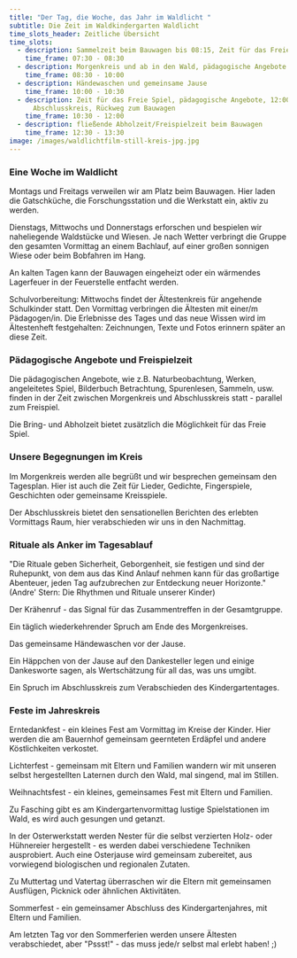 ```yaml
---
title: "Der Tag, die Woche, das Jahr im Waldlicht "
subtitle: Die Zeit im Waldkindergarten Waldlicht
time_slots_header: Zeitliche Übersicht
time_slots:
  - description: Sammelzeit beim Bauwagen bis 08:15, Zeit für das Freie Spiel
    time_frame: 07:30 - 08:30
  - description: Morgenkreis und ab in den Wald, pädagogische Angebote und/oder Freies Spiel
    time_frame: 08:30 - 10:00
  - description: Händewaschen und gemeinsame Jause
    time_frame: 10:00 - 10:30
  - description: Zeit für das Freie Spiel, pädagogische Angebote, 12:00
      Abschlusskreis, Rückweg zum Bauwagen
    time_frame: 10:30 - 12:00
  - description: fließende Abholzeit/Freispielzeit beim Bauwagen
    time_frame: 12:30 - 13:30
image: /images/waldlichtfilm-still-kreis-jpg.jpg
---
```

### Eine Woche im Waldlicht

Montags und Freitags verweilen wir am Platz beim Bauwagen. Hier laden die Gatschküche, die Forschungsstation und die Werkstatt ein, aktiv zu werden. 

Dienstags, Mittwochs und Donnerstags erforschen und bespielen wir naheliegende Waldstücke und Wiesen. Je nach Wetter verbringt die Gruppe den gesamten Vormittag an einem Bachlauf, auf einer großen sonnigen Wiese oder beim Bobfahren im Hang. 

An kalten Tagen kann der Bauwagen eingeheizt oder ein wärmendes Lagerfeuer in der Feuerstelle entfacht werden. 

Schulvorbereitung: Mittwochs findet der Ältestenkreis für angehende Schulkinder statt. Den Vormittag verbringen die Ältesten mit einer/m Pädagogen/in. Die Erlebnisse des Tages und das neue Wissen wird im Ältestenheft festgehalten: Zeichnungen, Texte und Fotos erinnern später an diese Zeit. 

### Pädagogische Angebote und Freispielzeit

Die pädagogischen Angebote, wie z.B. Naturbeobachtung, Werken, angeleitetes Spiel, Bilderbuch Betrachtung, Spurenlesen, Sammeln, usw. finden in der Zeit zwischen Morgenkreis und Abschlusskreis statt - parallel zum Freispiel. 

Die Bring- und Abholzeit bietet zusätzlich die Möglichkeit für das Freie Spiel. 

### Unsere Begegnungen im Kreis

Im Morgenkreis werden alle begrüßt und wir besprechen gemeinsam den Tagesplan. Hier ist auch die Zeit für Lieder, Gedichte, Fingerspiele, Geschichten oder gemeinsame Kreisspiele. 

Der Abschlusskreis bietet den sensationellen Berichten des erlebten Vormittags Raum, hier verabschieden wir uns in den Nachmittag.

### **Rituale als Anker im Tagesablauf**

"Die Rituale geben Sicherheit, Geborgenheit, sie festigen und sind der Ruhepunkt, von dem aus das Kind Anlauf nehmen kann für das großartige Abenteuer, jeden Tag aufzubrechen zur Entdeckung neuer Horizonte." (Andre' Stern: Die Rhythmen und Rituale unserer Kinder)

Der Krähenruf - das Signal für das Zusammentreffen in der Gesamtgruppe.

Ein täglich wiederkehrender Spruch am Ende des Morgenkreises.

Das gemeinsame Händewaschen vor der Jause. 

Ein Häppchen von der Jause auf den Dankesteller legen und einige Dankesworte sagen, als Wertschätzung für all das, was uns umgibt. 

Ein Spruch im Abschlusskreis zum Verabschieden des Kindergartentages. 

### **Feste im Jahreskreis**

Erntedankfest - ein kleines Fest am Vormittag im Kreise der Kinder. Hier werden die am Bauernhof gemeinsam geernteten Erdäpfel und andere Köstlichkeiten verkostet. 

Lichterfest - gemeinsam mit Eltern und Familien wandern wir mit unseren selbst hergestellten Laternen durch den Wald, mal singend, mal im Stillen.

Weihnachtsfest - ein kleines, gemeinsames Fest mit Eltern und Familien. 

Zu Fasching gibt es am Kindergartenvormittag lustige Spielstationen im Wald, es wird auch gesungen und getanzt. 

In der Osterwerkstatt werden Nester für die selbst verzierten Holz- oder Hühnereier hergestellt - es werden dabei verschiedene Techniken ausprobiert. Auch eine Osterjause wird gemeinsam zubereitet, aus vorwiegend biologischen und regionalen Zutaten. 

Zu Muttertag und Vatertag überraschen wir die Eltern mit gemeinsamen Ausflügen, Picknick oder ähnlichen Aktivitäten. 

Sommerfest - ein gemeinsamer Abschluss des Kindergartenjahres, mit Eltern und Familien. 

Am letzten Tag vor den Sommerferien werden unsere Ältesten verabschiedet, aber "Pssst!" - das muss jede/r selbst mal erlebt haben! ;)